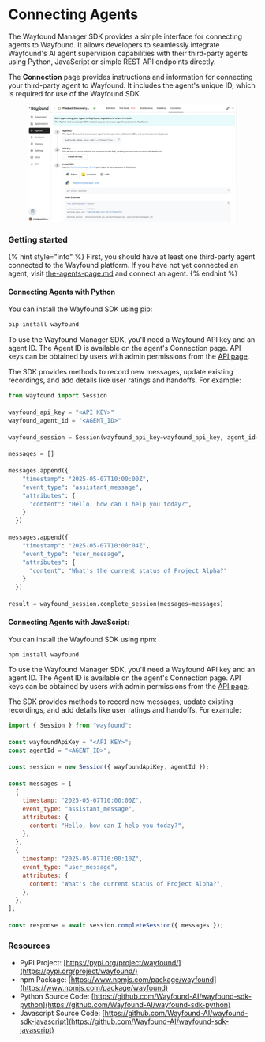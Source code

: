 # Connecting Agents

The Wayfound Manager SDK provides a simple interface for connecting agents to Wayfound. It allows developers to seamlessly integrate Wayfound's AI agent supervision capabilities with their third-party agents using Python, JavaScript or simple REST API endpoints directly.

The **Connection** page provides instructions and information for connecting your third-party agent to Wayfound. It includes the agent's unique ID, which is required for use of the Wayfound SDK.

<figure><img src="../.gitbook/assets/Untitled (1).png" alt=""><figcaption></figcaption></figure>



### Getting started

{% hint style="info" %}
First, you should have at least one third-party agent connected to the Wayfound platform. If you have not yet connected an agent, visit [the-agents-page.md](the-agents-page.md "mention") and connect an agent.
{% endhint %}

#### Connecting Agents with Python

You can install the Wayfound SDK using pip:

```python
pip install wayfound
```

To use the Wayfound Manager SDK, you'll need a Wayfound API key and an agent ID. The Agent ID is available on the agent's Connection page. API keys can be obtained by users with admin permissions from the [API page](../api.md).

The SDK provides methods to record new messages, update existing recordings, and add details like user ratings and handoffs. For example:

```python
from wayfound import Session

wayfound_api_key = "<API KEY>"
wayfound_agent_id = "<AGENT_ID>"

wayfound_session = Session(wayfound_api_key=wayfound_api_key, agent_id=wayfound_agent_id)

messages = []

messages.append({
    "timestamp": "2025-05-07T10:00:00Z",
    "event_type": "assistant_message",
    "attributes": {
      "content": "Hello, how can I help you today?",
    }
  })

messages.append({
    "timestamp": "2025-05-07T10:00:04Z",
    "event_type": "user_message",
    "attributes": {
      "content": "What's the current status of Project Alpha?"
    }
  })

result = wayfound_session.complete_session(messages=messages)
```

#### Connecting Agents with JavaScript:

You can install the Wayfound SDK using npm:

```
npm install wayfound
```

To use the Wayfound Manager SDK, you'll need a Wayfound API key and an agent ID. The Agent ID is available on the agent's Connection page. API keys can be obtained by users with admin permissions from the [API page](../api.md).

The SDK provides methods to record new messages, update existing recordings, and add details like user ratings and handoffs. For example:

```javascript
import { Session } from "wayfound";

const wayfoundApiKey = "<API KEY>";
const agentId = "<AGENT_ID>";

const session = new Session({ wayfoundApiKey, agentId });

const messages = [
  {
    timestamp: "2025-05-07T10:00:00Z",
    event_type: "assistant_message",
    attributes: {
      content: "Hello, how can I help you today?",
    },
  },
  {
    timestamp: "2025-05-07T10:00:10Z",
    event_type: "user_message",
    attributes: {
      content: "What's the current status of Project Alpha?",
    },
  },
];

const response = await session.completeSession({ messages });
```

### Resources

* PyPI Project: [https://pypi.org/project/wayfound/](https://pypi.org/project/wayfound/)
* npm Package: [https://www.npmjs.com/package/wayfound](https://www.npmjs.com/package/wayfound)
* Python Source Code: [https://github.com/Wayfound-AI/wayfound-sdk-python](https://github.com/Wayfound-AI/wayfound-sdk-python)
* Javascript Source Code: [https://github.com/Wayfound-AI/wayfound-sdk-javascript](https://github.com/Wayfound-AI/wayfound-sdk-javascript)

